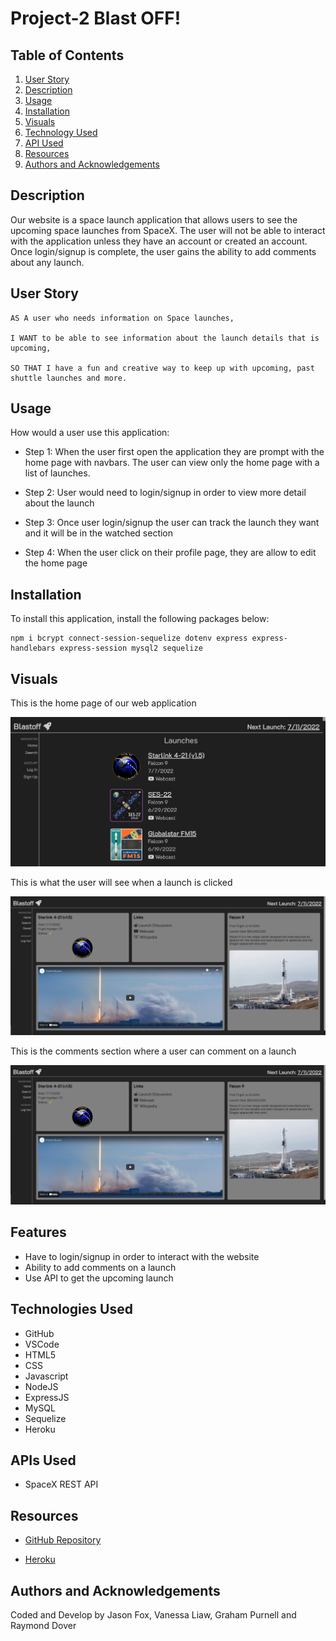 # Project-2 Blast OFF!

## Table of Contents

1. [User Story](#user-story)
2. [Description](#description)
3. [Usage](#usage)
4. [Installation](#installation)
5. [Visuals](#visuals)
6. [Technology Used](#technologies-used)
8. [API Used](#apis-used)
9. [Resources](#resources)
10. [Authors and Acknowledgements](#authors-and-acknowledgements)

## Description

Our website is a space launch application that allows users to see the upcoming space launches from SpaceX. The user will not be able to interact with the application unless they have an account or created an account. Once login/signup is complete, the user gains the ability to add comments about any launch. 

## User Story

```
AS A user who needs information on Space launches,

I WANT to be able to see information about the launch details that is upcoming,

SO THAT I have a fun and creative way to keep up with upcoming, past shuttle launches and more.
```

## Usage 

How would a user use this application:

- Step 1: When the user first open the application they are prompt with the home page with navbars. The user can view only the home page with a list of launches. 

- Step 2: User would need to login/signup in order to view more detail about the launch 

- Step 3: Once user login/signup the user can track the launch they want and it will be in the watched section 

- Step 4: When the user click on their profile page, they are allow to edit the home page 

## Installation

To install this application, install the following packages below:

```
npm i bcrypt connect-session-sequelize dotenv express express-handlebars express-session mysql2 sequelize
```

## Visuals

This is the home page of our web application 

![Homepage of Blastoff](./public/images/homepage.png)

This is what the user will see when a launch is clicked 

![A single launch display](./public/images/launch.png)

This is the comments section where a user can comment on a launch

![Comment of a launch](./public/images/launch.png)

## Features

- Have to login/signup in order to interact with the website
- Ability to add comments on a launch
- Use API to get the upcoming launch

## Technologies Used

- GitHub
- VSCode
- HTML5
- CSS
- Javascript
- NodeJS
- ExpressJS
- MySQL
- Sequelize
- Heroku

## APIs Used

- SpaceX REST API

## Resources

* [GitHub Repository](https://github.com/JtheFox/blastoff)

* [Heroku](https://blastoff2.herokuapp.com/)

## Authors and Acknowledgements

Coded and Develop by Jason Fox, Vanessa Liaw, Graham Purnell and Raymond Dover
